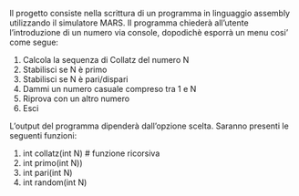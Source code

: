 Il progetto consiste nella scrittura di un programma in linguaggio assembly utilizzando
il simulatore MARS. Il programma chiederà all’utente l’introduzione di un numero via
console, dopodichè esporrà un menu cosi’ come segue:

1. Calcola la sequenza di Collatz del numero N
2. Stabilisci se N è primo
3. Stabilisci se N è pari/dispari
4. Dammi un numero casuale compreso tra 1 e N
5. Riprova con un altro numero
6. Esci

L’output del programma dipenderà dall’opzione scelta.
Saranno presenti le seguenti funzioni:

1. int collatz(int N) # funzione ricorsiva
2. int primo(int N))
3. int pari(int N)
4. int random(int N)
